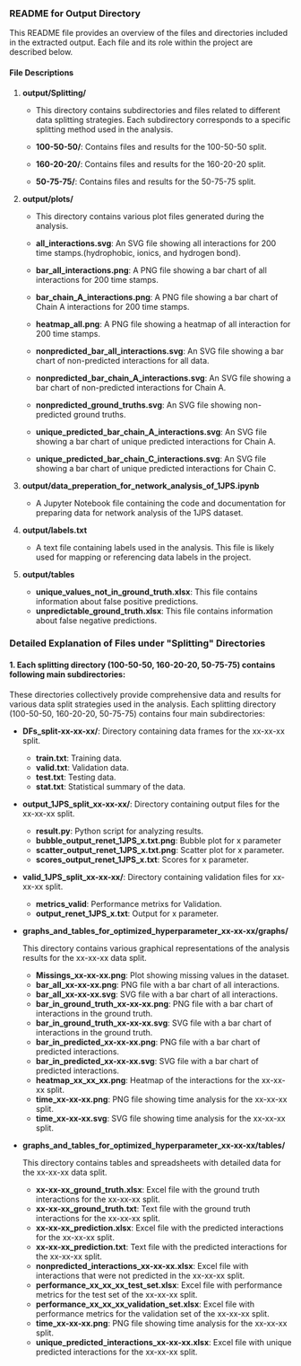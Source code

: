 ### README for Output Directory

This README file provides an overview of the files and directories included in the extracted output. Each file and its role within the project are described below.

#### File Descriptions

1. **output/Splitting/**
   - This directory contains subdirectories and files related to different data splitting strategies. Each subdirectory corresponds to a specific splitting method used in the analysis.

   - **100-50-50/**: Contains files and results for the 100-50-50 split.
   - **160-20-20/**: Contains files and results for the 160-20-20 split.
   - **50-75-75/**: Contains files and results for the 50-75-75 split.

2. **output/plots/**
   - This directory contains various plot files generated during the analysis.

   - **all_interactions.svg**: An SVG file showing all interactions for 200 time stamps.(hydrophobic, ionics, and hydrogen bond).
   - **bar_all_interactions.png**: A PNG file showing a bar chart of all interactions for 200 time stamps.
   - **bar_chain_A_interactions.png**: A PNG file showing a bar chart of Chain A interactions for 200 time stamps.
   - **heatmap_all.png**: A PNG file showing a heatmap of all interaction for 200 time stamps.
   - **nonpredicted_bar_all_interactions.svg**: An SVG file showing a bar chart of non-predicted interactions for all data.
   - **nonpredicted_bar_chain_A_interactions.svg**: An SVG file showing a bar chart of non-predicted interactions for Chain A.
   - **nonpredicted_ground_truths.svg**: An SVG file showing non-predicted ground truths.
   - **unique_predicted_bar_chain_A_interactions.svg**: An SVG file showing a bar chart of unique predicted interactions for Chain A.
   - **unique_predicted_bar_chain_C_interactions.svg**: An SVG file showing a bar chart of unique predicted interactions for Chain C.

3. **output/data_preperation_for_network_analysis_of_1JPS.ipynb**
   - A Jupyter Notebook file containing the code and documentation for preparing data for network analysis of the 1JPS dataset.

4. **output/labels.txt**
   - A text file containing labels used in the analysis. This file is likely used for mapping or referencing data labels in the project.

7. **output/tables**
   -  **unique_values_not_in_ground_truth.xlsx**: This file contains information about false positive predictions. 
   -  **unpredictable_ground_truth.xlsx**: This file contains information about false negative predictions.

### Detailed Explanation of Files under "Splitting" Directories

#### 1. **Each splitting directory (100-50-50, 160-20-20, 50-75-75) contains following main subdirectories:**

These directories collectively provide comprehensive data and results for various data split strategies used in the analysis.
Each splitting directory (100-50-50, 160-20-20, 50-75-75) contains four main subdirectories:

- **DFs_split-xx-xx-xx/**: Directory containing data frames for the xx-xx-xx split.
  - **train.txt**: Training data.
  - **valid.txt**: Validation data.
  - **test.txt**: Testing data.
  - **stat.txt**: Statistical summary of the data.

- **output_1JPS_split_xx-xx-xx/**: Directory containing output files for the xx-xx-xx split.
  - **result.py**: Python script for analyzing results.
  - **bubble_output_renet_1JPS_x.txt.png**: Bubble plot for x parameter
  - **scatter_output_renet_1JPS_x.txt.png**: Scatter plot for x parameter.
  - **scores_output_renet_1JPS_x.txt**: Scores for x parameter.

- **valid_1JPS_split_xx-xx-xx/**: Directory containing validation files for xx-xx-xx split.
  - **metrics_valid**: Performance metrixs for Validation.
  - **output_renet_1JPS_x.txt**: Output for x parameter.

- **graphs_and_tables_for_optimized_hyperparameter_xx-xx-xx/graphs/**

   This directory contains various graphical representations of the analysis results for the xx-xx-xx data split.

   - **Missings_xx-xx-xx.png**: Plot showing missing values in the dataset.
   - **bar_all_xx-xx-xx.png**: PNG file with a bar chart of all interactions.
   - **bar_all_xx-xx-xx.svg**: SVG file with a bar chart of all interactions.
   - **bar_in_ground_truth_xx-xx-xx.png**: PNG file with a bar chart of interactions in the ground truth.
   - **bar_in_ground_truth_xx-xx-xx.svg**: SVG file with a bar chart of interactions in the ground truth.
   - **bar_in_predicted_xx-xx-xx.png**: PNG file with a bar chart of predicted interactions.
   - **bar_in_predicted_xx-xx-xx.svg**: SVG file with a bar chart of predicted interactions.
   - **heatmap_xx_xx_xx.png**: Heatmap of the interactions for the xx-xx-xx split.
   - **time_xx-xx-xx.png**: PNG file showing time analysis for the xx-xx-xx split.
   - **time_xx-xx-xx.svg**: SVG file showing time analysis for the xx-xx-xx split.

- **graphs_and_tables_for_optimized_hyperparameter_xx-xx-xx/tables/**

   This directory contains tables and spreadsheets with detailed data for the xx-xx-xx data split.

   - **xx-xx-xx_ground_truth.xlsx**: Excel file with the ground truth interactions for the xx-xx-xx split.
   - **xx-xx-xx_ground_truth.txt**: Text file with the ground truth interactions for the xx-xx-xx split.
   - **xx-xx-xx_prediction.xlsx**: Excel file with the predicted interactions for the xx-xx-xx split.
   - **xx-xx-xx_prediction.txt**: Text file with the predicted interactions for the xx-xx-xx split.
   - **nonpredicted_interactions_xx-xx-xx.xlsx**: Excel file with interactions that were not predicted in the xx-xx-xx split.
   - **performance_xx_xx_xx_test_set.xlsx**: Excel file with performance metrics for the test set of the xx-xx-xx split.
   - **performance_xx_xx_xx_validation_set.xlsx**: Excel file with performance metrics for the validation set of the xx-xx-xx split.
   - **time_xx-xx-xx.png**: PNG file showing time analysis for the xx-xx-xx split.
   - **unique_predicted_interactions_xx-xx-xx.xlsx**: Excel file with unique predicted interactions for the xx-xx-xx split.






